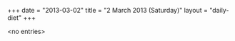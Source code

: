 +++
date = "2013-03-02"
title = "2 March 2013 (Saturday)"
layout = "daily-diet"
+++


\<no entries\>
